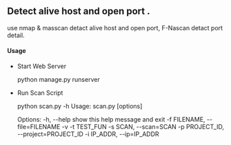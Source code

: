 ##  Detect alive host and open port .

use nmap & masscan detact alive host and open port, F-Nascan detact port detail.


#### Usage
- Start Web Server

    python manage.py runserver 

- Run Scan Script

    python  scan.py -h
    Usage: scan.py [options]
    
    Options:
      -h, --help            show this help message and exit
      -f FILENAME, --file=FILENAME
      -v
      -t TEST_FUN
      -s SCAN, --scan=SCAN
      -p PROJECT_ID, --project=PROJECT_ID
      -i IP_ADDR, --ip=IP_ADDR
    